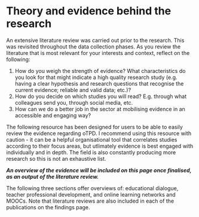 # Theory and evidence behind the research

An extensive literature review was carried out prior to the research. This was revisited throughout the data collection phases. As you review the literature that is most relevant for your interests and context, reflect on the following:

1. How do you weigh the strength of evidence? What characteristics do you look for that might indicate a high quality research study (e.g. having a clear hypothesis and research questions that recognise the current evidence; reliable and valid data; etc.)?
2. How do you decide on which studies you will read? E.g. through what colleagues send you, through social media, etc.
3. How can we do a better job in the sector at mobilising evidence in an accessible and engaging way?

The following resource has been designed for users to be able to easily review the evidence regarding oTPD. I recommend using this resource with caution - it can be a helpful organisational tool that correlates studies according to their focus areas, but utlimately evidence is best engaged with individually and in depth. The field is also constantly producing more research so this is not an exhaustive list.

_**An overview of the evidence will be included on this page once finalised, as an output of the literature review.**_

The following three sections offer overviews of: educational dialogue, teacher professional development, and online learning networks and MOOCs. Note that literature reviews are also included in each of the publications on the findings page.
